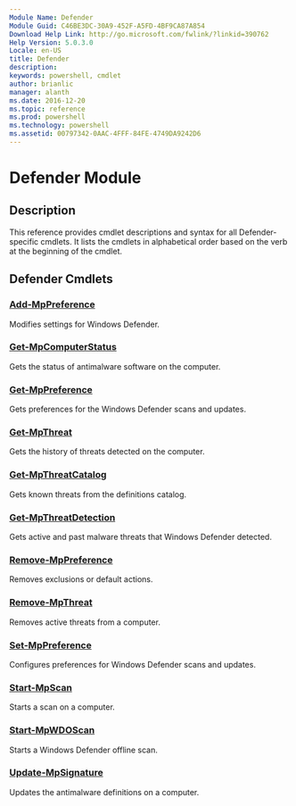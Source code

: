 ```yaml
---
Module Name: Defender
Module Guid: C46BE3DC-30A9-452F-A5FD-4BF9CA87A854
Download Help Link: http://go.microsoft.com/fwlink/?linkid=390762
Help Version: 5.0.3.0
Locale: en-US
title: Defender
description: 
keywords: powershell, cmdlet
author: brianlic
manager: alanth
ms.date: 2016-12-20
ms.topic: reference
ms.prod: powershell
ms.technology: powershell
ms.assetid: 00797342-0AAC-4FFF-84FE-4749DA9242D6
---
```


# Defender Module
## Description
This reference provides cmdlet descriptions and syntax for all Defender-specific cmdlets. It lists the cmdlets in alphabetical order based on the verb at the beginning of the cmdlet.

## Defender Cmdlets
### [Add-MpPreference](./Add-MpPreference.md)
Modifies settings for Windows Defender.

### [Get-MpComputerStatus](./Get-MpComputerStatus.md)
Gets the status of antimalware software on the computer.

### [Get-MpPreference](./Get-MpPreference.md)
Gets preferences for the Windows Defender scans and updates.

### [Get-MpThreat](./Get-MpThreat.md)
Gets the history of threats detected on the computer.

### [Get-MpThreatCatalog](./Get-MpThreatCatalog.md)
Gets known threats from the definitions catalog.

### [Get-MpThreatDetection](./Get-MpThreatDetection.md)
Gets active and past malware threats that Windows Defender detected.

### [Remove-MpPreference](./Remove-MpPreference.md)
Removes exclusions or default actions.

### [Remove-MpThreat](./Remove-MpThreat.md)
Removes active threats from a computer.

### [Set-MpPreference](./Set-MpPreference.md)
Configures preferences for Windows Defender scans and updates.

### [Start-MpScan](./Start-MpScan.md)
Starts a scan on a computer.

### [Start-MpWDOScan](./Start-MpWDOScan.md)
Starts a Windows Defender offline scan.

### [Update-MpSignature](./Update-MpSignature.md)
Updates the antimalware definitions on a computer.

